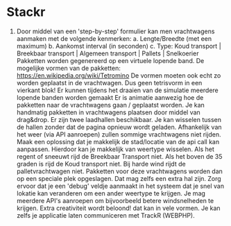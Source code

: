 # Stackr

1. Door middel van een 'step-by-step' formulier kan men vrachtwagens aanmaken met de volgende kenmerken:
  a. Lengte/Breedte (met een maximum)
  b. Aankomst interval (in seconden)
  c. Type: Koud transport | Breekbaar transport | Algemeen transport | Pallets | Snelkoerier
Pakketten worden gegenereerd op een virtuele lopende band. De mogelijke vormen van de pakketten: https://en.wikipedia.org/wiki/Tetromino
De vormen moeten ook echt zo worden geplaatst in de vrachtwagen. Dus geen tetrisvorm in een vierkant blok!
Er kunnen tijdens het draaien van de simulatie meerdere lopende banden worden gemaakt
Er is animatie aanwezig hoe de pakketten naar de vrachtwagens gaan / geplaatst worden.
Je kan handmatig pakketten in vrachtwagens plaatsen door middel van drag&drop.
Er zijn twee laadhallen beschikbaar. Je kan wisselen tussen de hallen zonder dat de pagina opnieuw wordt geladen.
Afhankelijk van het weer (via API aanroepen) zullen sommige vrachtwagens niet rijden. Maak een oplossing dat je makkelijk de stad/locatie van de api call kan aanpassen. Hierdoor kan je makkelijk van weertype wisselen. Als het regent of sneeuwt rijd de Breekbaar Transport niet. Als het boven de 35 graden is rijd de Koud transport niet. Bij harde wind rijdt de palletvrachtwagen niet. Pakketten voor deze vrachtwagens worden dan op een speciale plek opgeslagen. Dat mag zelfs een extra hal zijn.
Zorg ervoor dat je een 'debug' veldje aanmaakt in het systeem dat je snel van lokatie kan veranderen om een ander weertype te krijgen. Je mag meerdere API's aanroepen om bijvoorbeeld betere windsnelheden te krijgen.
Extra creativiteit wordt beloond! dat kan in vele vormen. Je kan zelfs je applicatie laten communiceren met TrackR (WEBPHP).
